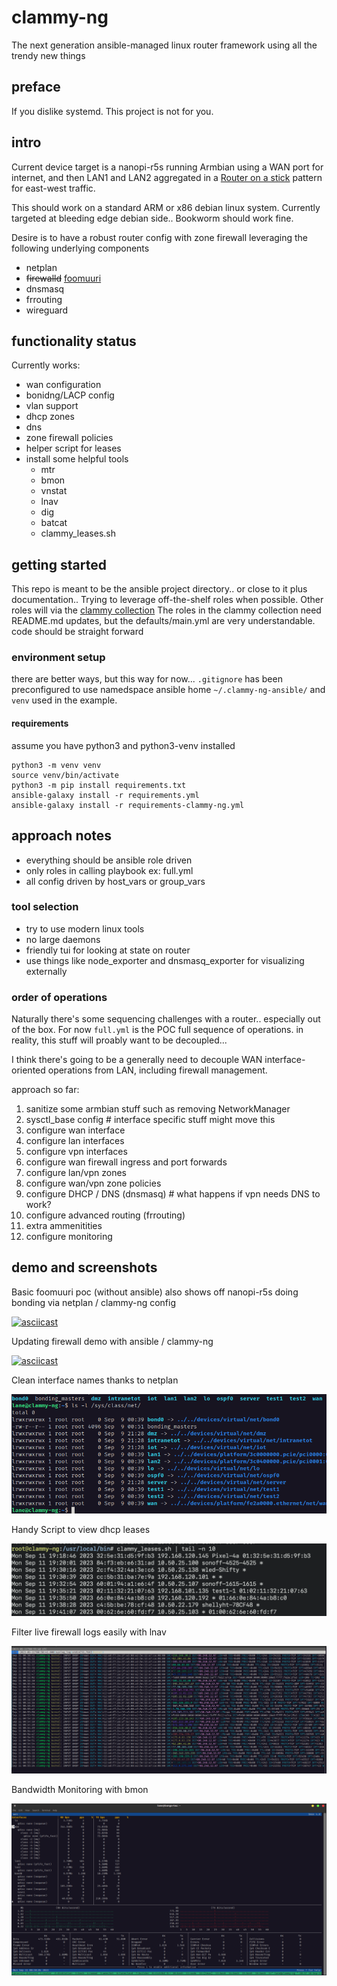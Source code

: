 # clammy-ng
The next generation ansible-managed linux router framework using all the trendy new things

## preface

If you dislike systemd. This project is not for you.

## intro

Current device target is a nanopi-r5s running Armbian using a WAN port for internet, and then LAN1 and LAN2 aggregated in a [Router on a stick](https://en.wikipedia.org/wiki/Router_on_a_stick) pattern for east-west traffic.   

This should work on a standard ARM or x86 debian linux system.  Currently targeted at bleeding edge debian side.. Bookworm should work fine.

Desire is to have a robust router config with zone firewall leveraging the following underlying components

*  netplan
*  ~~firewalld~~ [foomuuri](https://github.com/FoobarOy/foomuuri)
*  dnsmasq
*  frrouting
*  wireguard

## functionality status

Currently works:

* wan configuration
* bonidng/LACP config 
* vlan support
* dhcp zones
* dns 
* zone firewall policies
* helper script for leases
* install some helpful tools
  * mtr 
  * bmon
  * vnstat
  * lnav
  * dig
  * batcat
  * clammy_leases.sh


## getting started

This repo is meant to be the ansible project directory.. or close to it plus documentation..  Trying to leverage off-the-shelf roles when possible.  Other roles will via the [clammy collection](https://github.com/lanefu/ansible-collection-clammy)
The roles in the clammy collection need README.md updates, but the defaults/main.yml are very understandable. code should be straight forward

### environment setup

there are better ways, but this way for now...  `.gitignore` has been preconfigured to use namedspace ansible home `~/.clammy-ng-ansible/` and `venv` used in the example.

#### requirements

assume you have python3 and python3-venv installed

```
python3 -m venv venv
source venv/bin/activate
python3 -m pip install requirements.txt
ansible-galaxy install -r requirements.yml
ansible-galaxy install -r requirements-clammy-ng.yml 
```

## approach notes

* everything should be ansible role driven
* only roles in calling playbook ex: full.yml
* all config driven by host_vars or group_vars

### tool selection

* try to use modern linux tools
* no large daemons 
* friendly tui for looking at state on router
* use things like node_exporter and dnsmasq_exporter for visualizing externally

### order of operations

Naturally there's some sequencing challenges with a router.. especially out of the box.  For now `full.yml` is the POC full sequence of operations.
in reality, this stuff will proably want to be decoupled...  

I think there's going to be a generally need to decouple WAN interface-oriented operations from LAN, including firewall management.

approach so far:

1. sanitize some armbian stuff such as removing NetworkManager
1. sysctl_base config # interface specific stuff might move this
1. configure wan interface
1. configure lan interfaces
1. configure vpn interfaces
1. configure wan firewall ingress and port forwards
1. configure lan/vpn zones
1. configure wan/vpn zone policies
1. configure DHCP / DNS (dnsmasq)  # what happens if vpn needs DNS to work?
1. configure advanced routing (frrouting)
1. extra ammenitities
1. configure monitoring


## demo and screenshots


Basic foomuuri poc (without ansible) also shows off nanopi-r5s doing bonding via netplan / clammy-ng config

[![asciicast](https://asciinema.org/a/oicZHCzBCD3uJET7eZ4Pwrr30.svg)](https://asciinema.org/a/oicZHCzBCD3uJET7eZ4Pwrr30)

Updating firewall demo with ansible / clammy-ng

[![asciicast](https://asciinema.org/a/qOuyMdIWZzd683I7zL0FhFDTD.svg)](https://asciinema.org/a/qOuyMdIWZzd683I7zL0FhFDTD)

Clean interface names thanks to netplan

![](docs/assets/screenshots/interface_names.png)

Handy Script to view dhcp leases

![](docs/assets/screenshots/clammy_leases.png)

Filter live firewall logs easily with lnav

![](docs/assets/screenshots/firewall_logs_lnav.png)

Bandwidth Monitoring with bmon

![](docs/assets/screenshots/bmon.png)

